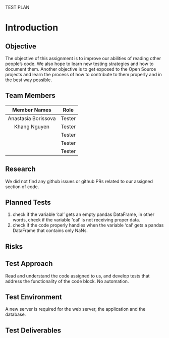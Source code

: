 TEST PLAN

# Introduction
## Objective
The objective of this assignment is to improve our abilities of reading other people’s code. We also hope to learn new testing strategies and how to document them. 
Another objective is to get exposed to the Open Source projects and learn the process of how to contribute to them properly and in the best way possible. 

## Team Members
| Member Names        | Role   |
|:-------------------:|:------:|
| Anastasia Borissova | Tester |
| Khang Nguyen        | Tester |
|                     | Tester |
|                     | Tester |
|                     | Tester |

## Research
We did not find any github issues or github PRs related to our assigned section of code.

## Planned Tests
1. check if the variable ‘cal’ gets an empty pandas DataFrame, in other words, check if the variable 'cal' is not receiving proper data.
2. check if the code properly handles when the variable ‘cal’ gets a pandas DataFrame that contains only NaNs.

## Risks

## Test Approach
Read and understand the code assigned to us, and develop tests that address the functionality of the code block. No automation.

## Test Environment
A new server is required for the web server, the application and the database. 

## Test Deliverables
